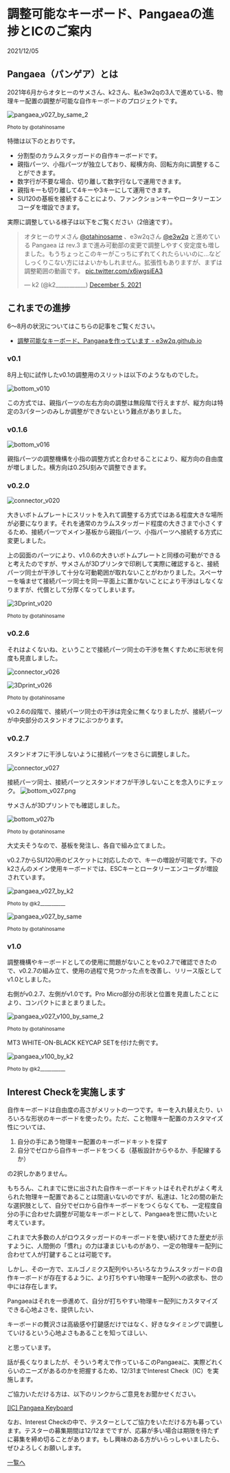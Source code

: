 # 調整可能なキーボード、Pangaeaの進捗とICのご案内

2021/12/05

## Pangaea（パンゲア）とは

2021年6月からオタヒーのサメさん、k2さん、私e3w2qの3人で進めている、物理キー配置の調整が可能な自作キーボードのプロジェクトです。

![pangaea_v027_by_same_2](pangaea_v027_by_same_2.jpg)

<small>Photo by @otahinosame</small>

特徴は以下のとおりです。

- 分割型のカラムスタッガードの自作キーボードです。
- 親指パーツ、小指パーツが独立しており、縦横方向、回転方向に調整することができます。
- 数字行が不要な場合、切り離して数字行なしで運用できます。
- 親指キーも切り離して4キーや3キーにして運用できます。
- SU120の基板を接続することにより、ファンクションキーやロータリーエンコーダを増設できます。

実際に調整している様子は以下をご覧ください（2倍速です）。

<blockquote class="twitter-tweet"><p lang="ja" dir="ltr">オタヒーのサメさん <a href="https://twitter.com/otahinosame?ref_src=twsrc%5Etfw">@otahinosame</a> 、e3w2qさん <a href="https://twitter.com/e3w2q?ref_src=twsrc%5Etfw">@e3w2q</a> と進めている Pangaea は rev.3 まで進み可動部の変更で調整しやすく安定度も増しました。もうちょっとこのキーがこっちにずれてくれたらいいのに…などしっくりこない方にはよいかもしれません。拡張性もありますが、まずは調整範囲の動画です。 <a href="https://t.co/x6jwgsiEA3">pic.twitter.com/x6jwgsiEA3</a></p>&mdash; k2 (@k2___________) <a href="https://twitter.com/k2___________/status/1467442697720188931?ref_src=twsrc%5Etfw">December 5, 2021</a></blockquote> <script async src="https://platform.twitter.com/widgets.js" charset="utf-8"></script>

## これまでの進捗

6～8月の状況についてはこちらの記事をご覧ください。

- [調整可能なキーボード、Pangaeaを作っています - e3w2q.github.io](https://e3w2q.github.io/16/)

### v0.1

8月上旬に試作したv0.1の調整用のスリットは以下のようなものでした。

![bottom_v010](bottom_v010.png)

この方式では、親指パーツの左右方向の調整は無段階で行えますが、縦方向は特定の3パターンのみしか調整ができないという難点がありました。

### v0.1.6

![bottom_v016](bottom_v016.png)

親指パーツの調整機構を小指の調整方式と合わせることにより、縦方向の自由度が増しました。横方向は0.25U刻みで調整できます。

### v0.2.0

![connector_v020](connector_v020.png)

大きいボトムプレートにスリットを入れて調整する方式ではある程度大きな場所が必要になります。それを通常のカラムスタッガード程度の大きさまで小さくするため、接続パーツでメイン基板から親指パーツ、小指パーツへ接続する方式に変更しました。

上の図面のパーツにより、v1.0.6の大きいボトムプレートと同様の可動ができると考えたのですが、サメさんが3Dプリンタで印刷して実際に確認すると、接続パーツ同士が干渉して十分な可動範囲が取れないことがわかりました。スペーサーを噛ませて接続パーツ同士を同一平面上に置かないことにより干渉はしなくなりますが、代償として分厚くなってしまいます。

![3Dprint_v020](3Dprint_v020.jpg)

<small>Photo by @otahinosame</small>

### v0.2.6

それはよくないね、ということで接続パーツ同士の干渉を無くすために形状を何度も見直しました。

![connector_v026](connector_v026.png)

![3Dprint_v026](3Dprint_v026.jpg)

<small>Photo by @otahinosame</small>

v0.2.6の段階で、接続パーツ同士の干渉は完全に無くなりましたが、接続パーツが中央部分のスタンドオフにぶつかります。

### v0.2.7

スタンドオフに干渉しないように接続パーツをさらに調整しました。

![connector_v027](connector_v027.png)

接続パーツ同士、接続パーツとスタンドオフが干渉しないことを念入りにチェック。 ![bottom_v027.png](bottom_v027.png) 

サメさんが3Dプリントでも確認しました。

![bottom_v027b](bottom_v027b.png)

<small>Photo by @otahinosame</small>

大丈夫そうなので、基板を発注し、各自で組み立てました。

v0.2.7からSU120用のビスケットに対応したので、キーの増設が可能です。下のk2さんのメイン使用キーボードでは、ESCキーとロータリーエンコーダが増設されています。

![pangaea_v027_by_k2](pangaea_v027_by_k2.jpg)

<small>Photo by @k2\_\_\_\_\_\_\_\_\_\_\_</small>

![pangaea_v027_by_same](pangaea_v027_by_same.jpg)

<small>Photo by @otahinosame</small>

### v1.0

調整機構やキーボードとしての使用に問題がないことをv0.2.7で確認できたので、v0.2.7の組み立て、使用の過程で見つかった点を改善し、リリース版としてv1.0としました。

右側がv0.2.7、左側がv1.0です。Pro Micro部分の形状と位置を見直したことにより、コンパクトにまとまりました。

![pangaea_v027_v100_by_same_2](pangaea_v027_v100_by_same_2.jpg)

<small>Photo by @otahinosame</small>

MT3 WHITE-ON-BLACK KEYCAP SETを付けた例です。

![pangaea_v100_by_k2](pangaea_v100_by_k2.jpg)

<small>Photo by @k2\_\_\_\_\_\_\_\_\_\_\_</small>

## Interest Checkを実施します

自作キーボードは自由度の高さがメリットの一つです。キーを入れ替えたり、いろいろな形状のキーボードを使ったり。ただ、こと物理キー配置のカスタマイズ性については、

1. 自分の手にあう物理キー配置のキーボードキットを探す
2. 自分でゼロから自作キーボードをつくる（基板設計からやるか、手配線するか）

の2択しかありません。

もちろん、これまでに世に出された自作キーボードキットはそれぞれがよく考えられた物理キー配置であることは間違いないのですが、私達は、1と2の間の新たな選択肢として、自分でゼロから自作キーボードをつくらなくても、一定程度自分の手に合わせた調整が可能なキーボードとして、Pangaeaを世に問いたいと考えています。

これまで大多数の人がロウスタッガードのキーボードを使い続けてきた歴史が示すように、人間側の「慣れ」の力は凄まじいものがあり、一定の物理キー配列に合わせて人が打鍵することは可能です。

しかし、その一方で、エルゴノミクス配列やいろいろなカラムスタッガードの自作キーボードが存在するように、より打ちやすい物理キー配列への欲求も、世の中には存在します。

Pangaeaはそれを一歩進めて、自分が打ちやすい物理キー配列にカスタマイズできる心地よさを、提供したい、

キーボードの贅沢さは高級感や打鍵感だけではなく、好きなタイミングで調整していけるという心地よさもあることを知ってほしい、

と思っています。

話が長くなりましたが、そういう考えで作っているこのPangaeaに、実際どれくらいのニーズがあるのかを把握するため、12/31までInterest Check（IC）を実施します。

ご協力いただける方は、以下のリンクからご意見をお聞かせください。

[[IC] Pangaea Keyboard](https://docs.google.com/forms/d/e/1FAIpQLSd-ynO4e0mi7V9eHIMYt2IivI6Gw1Ayzyii7_HXscVI4WSiJQ/viewform)

なお、Interest Checkの中で、テスターとしてご協力をいただける方も募っています。テスターの募集期間は12/12までですが、応募が多い場合は期限を待たずに募集を締め切ることがあります。もし興味のある方がいらっしゃいましたら、ぜひよろしくお願いします。

[一覧へ](../)